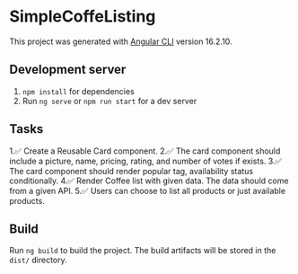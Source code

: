 # SimpleCoffeListing

This project was generated with [Angular CLI](https://github.com/angular/angular-cli) version 16.2.10.

## Development server

1. `npm install` for dependencies
2. Run `ng serve` or `npm run start` for a dev server

## Tasks

1.✅ Create a Reusable Card component.
2.✅ The card component should include a picture, name, pricing, rating, and number of votes if exists.
3.✅ The card component should render popular tag, availability status conditionally.
4.✅ Render Coffee list with given data. The data should come from a given API.
5.✅ Users can choose to list all products or just available products.

## Build

Run `ng build` to build the project. The build artifacts will be stored in the `dist/` directory.
